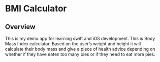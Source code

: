 #  BMI Calculator

## Overview

This is my demo app for learning swift and iOS development.
This is  Body Mass Index calculator. Based on the user’s weight and height it will calculate their body mass and give a piece of health advice depending on whether if they have eaten too many pies or if they need to eat more pies. 
